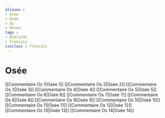 ```yaml
---
aliases : 
- Osée
- Osée
- Os
- Hosea
tags : 
- Bible/Os
- français
cssclass : français
---
```


# Osée

[[Commentaire Os 1|Osée 1]]
[[Commentaire Os 2|Osée 2]]
[[Commentaire Os 3|Osée 3]]
[[Commentaire Os 4|Osée 4]]
[[Commentaire Os 5|Osée 5]]
[[Commentaire Os 6|Osée 6]]
[[Commentaire Os 7|Osée 7]]
[[Commentaire Os 8|Osée 8]]
[[Commentaire Os 9|Osée 9]]
[[Commentaire Os 10|Osée 10]]
[[Commentaire Os 11|Osée 11]]
[[Commentaire Os 12|Osée 12]]
[[Commentaire Os 13|Osée 13]]
[[Commentaire Os 14|Osée 14]]
